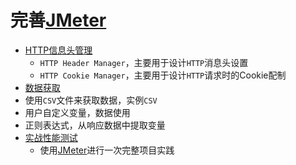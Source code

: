 # 完善[JMeter](http://jmeter.apache.org/)

* [HTTP信息头管理](HTTP信息头管理.md)
  * `HTTP Header Manager`，主要用于设计`HTTP`消息头设置
  * `HTTP Cookie Manager`，主要用于设计`HTTP`请求时的Cookie配制
* [数据获取](数据获取.md)
 * 使用`CSV`文件来获取数据，实例`CSV`
 * 用户自定义变量，数据使用
 * 正则表达式，从响应数据中提取变量
* [实战性能测试](实战性能测试.md)
  * 使用[JMeter](http://jmeter.apache.org/)进行一次完整项目实践
